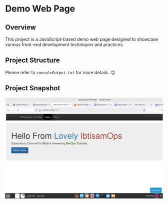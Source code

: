 # Demo Web Page

## Overview
This project is a JavaScript-based demo web page designed to showcase various front-end development techniques and practices.

## Project Structure

Please refer to `consoleOutput.txt` for more details. 😊

## Project Snapshot
![Project Snapshot](./projectSnapshot.png)
